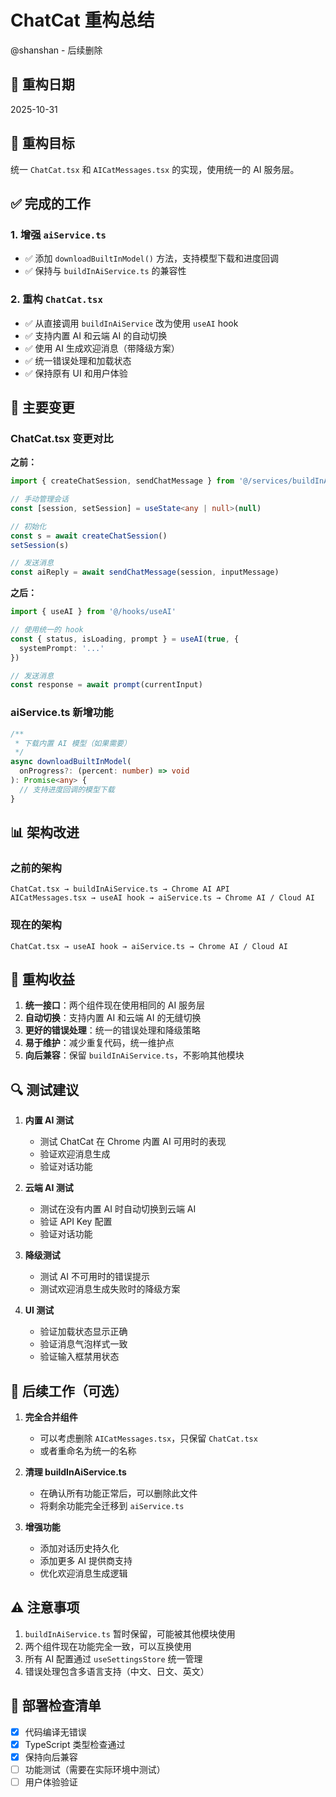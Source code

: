 # ChatCat 重构总结

@shanshan - 后续删除

## 📅 重构日期
2025-10-31

## 🎯 重构目标
统一 `ChatCat.tsx` 和 `AICatMessages.tsx` 的实现，使用统一的 AI 服务层。

## ✅ 完成的工作

### 1. 增强 `aiService.ts`
- ✅ 添加 `downloadBuiltInModel()` 方法，支持模型下载和进度回调
- ✅ 保持与 `buildInAiService.ts` 的兼容性

### 2. 重构 `ChatCat.tsx`
- ✅ 从直接调用 `buildInAiService` 改为使用 `useAI` hook
- ✅ 支持内置 AI 和云端 AI 的自动切换
- ✅ 使用 AI 生成欢迎消息（带降级方案）
- ✅ 统一错误处理和加载状态
- ✅ 保持原有 UI 和用户体验

## 🔄 主要变更

### ChatCat.tsx 变更对比

**之前：**
```typescript
import { createChatSession, sendChatMessage } from '@/services/buildInAiService'

// 手动管理会话
const [session, setSession] = useState<any | null>(null)

// 初始化
const s = await createChatSession()
setSession(s)

// 发送消息
const aiReply = await sendChatMessage(session, inputMessage)
```

**之后：**
```typescript
import { useAI } from '@/hooks/useAI'

// 使用统一的 hook
const { status, isLoading, prompt } = useAI(true, {
  systemPrompt: '...'
})

// 发送消息
const response = await prompt(currentInput)
```

### aiService.ts 新增功能

```typescript
/**
 * 下载内置 AI 模型（如果需要）
 */
async downloadBuiltInModel(
  onProgress?: (percent: number) => void
): Promise<any> {
  // 支持进度回调的模型下载
}
```

## 📊 架构改进

### 之前的架构
```
ChatCat.tsx → buildInAiService.ts → Chrome AI API
AICatMessages.tsx → useAI hook → aiService.ts → Chrome AI / Cloud AI
```

### 现在的架构
```
ChatCat.tsx → useAI hook → aiService.ts → Chrome AI / Cloud AI
```

## 🎁 重构收益

1. **统一接口**：两个组件现在使用相同的 AI 服务层
2. **自动切换**：支持内置 AI 和云端 AI 的无缝切换
3. **更好的错误处理**：统一的错误处理和降级策略
4. **易于维护**：减少重复代码，统一维护点
5. **向后兼容**：保留 `buildInAiService.ts`，不影响其他模块

## 🔍 测试建议

1. **内置 AI 测试**
   - 测试 ChatCat 在 Chrome 内置 AI 可用时的表现
   - 验证欢迎消息生成
   - 验证对话功能

2. **云端 AI 测试**
   - 测试在没有内置 AI 时自动切换到云端 AI
   - 验证 API Key 配置
   - 验证对话功能

3. **降级测试**
   - 测试 AI 不可用时的错误提示
   - 测试欢迎消息生成失败时的降级方案

4. **UI 测试**
   - 验证加载状态显示正确
   - 验证消息气泡样式一致
   - 验证输入框禁用状态

## 📝 后续工作（可选）

1. **完全合并组件**
   - 可以考虑删除 `AICatMessages.tsx`，只保留 `ChatCat.tsx`
   - 或者重命名为统一的名称

2. **清理 buildInAiService.ts**
   - 在确认所有功能正常后，可以删除此文件
   - 将剩余功能完全迁移到 `aiService.ts`

3. **增强功能**
   - 添加对话历史持久化
   - 添加更多 AI 提供商支持
   - 优化欢迎消息生成逻辑

## ⚠️ 注意事项

1. `buildInAiService.ts` 暂时保留，可能被其他模块使用
2. 两个组件现在功能完全一致，可以互换使用
3. 所有 AI 配置通过 `useSettingsStore` 统一管理
4. 错误处理包含多语言支持（中文、日文、英文）

## 🚀 部署检查清单

- [x] 代码编译无错误
- [x] TypeScript 类型检查通过
- [x] 保持向后兼容
- [ ] 功能测试（需要在实际环境中测试）
- [ ] 用户体验验证
